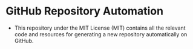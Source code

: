 # GitHub Repository Automation

- This repository under the MIT License (MIT) contains all the relevant code and resources for generating a new repository automatically on GitHub.